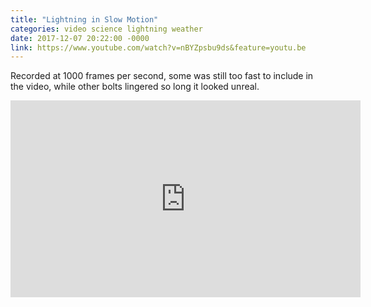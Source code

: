 ```yaml
---
title: "Lightning in Slow Motion"
categories: video science lightning weather
date: 2017-12-07 20:22:00 -0000
link: https://www.youtube.com/watch?v=nBYZpsbu9ds&feature=youtu.be
---
```

Recorded at 1000 frames per second, some was still too fast to include in the video, while other bolts lingered so long it looked unreal.

<div><iframe width="560" height="315" src="https://www.youtube.com/embed/nBYZpsbu9ds" frameborder="0" gesture="media" allow="encrypted-media" allowfullscreen></iframe></div>